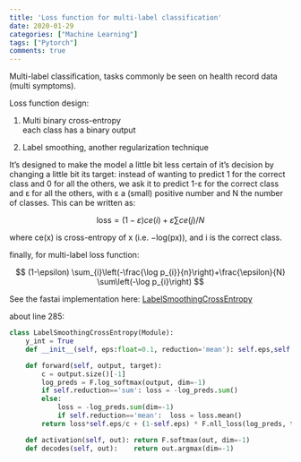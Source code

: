 ```yaml
---
title: 'Loss function for multi-label classification'
date: 2020-01-29
categories: ["Machine Learning"]
tags: ["Pytorch"]
comments: true
---
```


Multi-label classification, tasks commonly be seen on health record data (multi symptoms).

Loss function design:  

1. Multi binary cross-entropy  
each class has a binary output

2. Label smoothing, another regularization technique 

It’s designed to make the model a little bit less certain of it’s decision by changing a little bit its target: instead of wanting to predict 1 for the correct class and 0 for all the others, we ask it to predict 1-ε for the correct class and ε for all the others, with ε a (small) positive number and N the number of classes. This can be written as:

$$
\text {loss}=(1-\varepsilon) c e(i)+\varepsilon \sum c e(j) / N
$$

where ce(x) is cross-entropy of x (i.e. −log(px)), and i is the correct class.



finally, for multi-label loss function:

$$
(1-\epsilon) \sum_{i}\left(-\frac{\log p_{i}}{n}\right)+\frac{\epsilon}{N} \sum\left(-\log p_{i}\right)
$$

See the fastai implementation here:
[LabelSmoothingCrossEntropy](https://github.com/fastai/fastai2/blob/master/fastai2/layers.py#L285)

about line 285:
```python
class LabelSmoothingCrossEntropy(Module):
    y_int = True
    def __init__(self, eps:float=0.1, reduction='mean'): self.eps,self.reduction = eps,reduction

    def forward(self, output, target):
        c = output.size()[-1]
        log_preds = F.log_softmax(output, dim=-1)
        if self.reduction=='sum': loss = -log_preds.sum()
        else:
            loss = -log_preds.sum(dim=-1)
            if self.reduction=='mean':  loss = loss.mean()
        return loss*self.eps/c + (1-self.eps) * F.nll_loss(log_preds, target.long(), reduction=self.reduction)

    def activation(self, out): return F.softmax(out, dim=-1)
    def decodes(self, out):    return out.argmax(dim=-1)
```